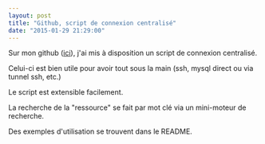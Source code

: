 ```yaml
---
layout: post
title: "Github, script de connexion centralisé"
date: "2015-01-29 21:29:00"
---
```

Sur mon github ([ici](https://github.com/jfgiraud/gorc)), j'ai mis à disposition un script de connexion centralisé.

Celui-ci est bien utile pour avoir tout sous la main (ssh, mysql direct ou via tunnel ssh, etc.)

Le script est extensible facilement.

La recherche de la "ressource" se fait par mot clé via un mini-moteur de recherche.

Des exemples d'utilisation se trouvent dans le README.


